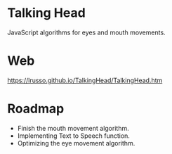 # Talking Head

JavaScript algorithms for eyes and mouth movements.

# Web

https://lrusso.github.io/TalkingHead/TalkingHead.htm

# Roadmap

- Finish the mouth movement algorithm.
- Implementing Text to Speech function.
- Optimizing the eye movement algorithm.
